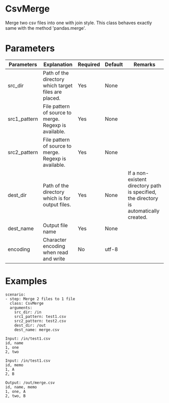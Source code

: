 # CsvMerge
Merge two csv files into one with join style.
This class behaves exactly same with the method 'pandas.merge'.

# Parameters
|Parameters|Explanation|Required|Default|Remarks|
|----------|-----------|--------|-------|-------|
|src_dir|Path of the directory which target files are placed.|Yes|None||
|src1_pattern|File pattern of source to merge. Regexp is available.|Yes|None||
|src2_pattern|File pattern of source to merge. Regexp is available.|Yes|None||
|dest_dir|Path of the directory which is for output files.|Yes|None|If a non-existent directory path is specified, the directory is automatically created.|
|dest_name|Output file name|Yes|None||
|encoding|Character encoding when read and write|No|utf-8||

# Examples
```
scenario:
- step: Merge 2 files to 1 file
  class: CsvMerge
  arguments:
    src_dir: /in
    src1_pattern: test1.csv
    src2_pattern: test2.csv
    dest_dir: /out
    dest_name: merge.csv

Input: /in/test1.csv
id, name
1, one
2, two

Input: /in/test1.csv
id, memo
1, A
2, B

Output: /out/merge.csv
id, name, memo
1, one, A
2, two, B
```
